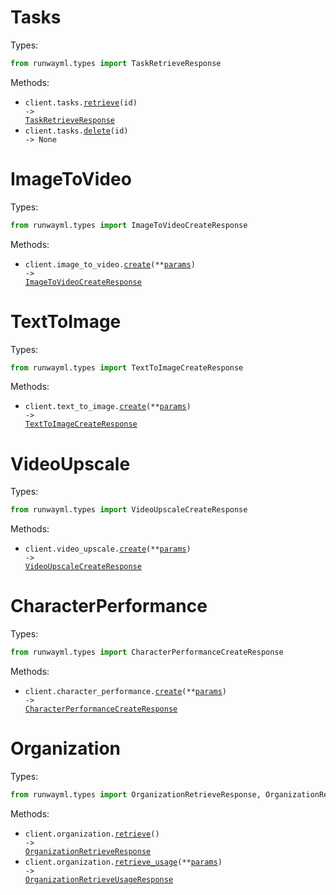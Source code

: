 # Tasks

Types:

```python
from runwayml.types import TaskRetrieveResponse
```

Methods:

- <code title="get /v1/tasks/{id}">client.tasks.<a href="./src/runwayml/resources/tasks.py">retrieve</a>(id) -> <a href="./src/runwayml/types/task_retrieve_response.py">TaskRetrieveResponse</a></code>
- <code title="delete /v1/tasks/{id}">client.tasks.<a href="./src/runwayml/resources/tasks.py">delete</a>(id) -> None</code>

# ImageToVideo

Types:

```python
from runwayml.types import ImageToVideoCreateResponse
```

Methods:

- <code title="post /v1/image_to_video">client.image_to_video.<a href="./src/runwayml/resources/image_to_video.py">create</a>(\*\*<a href="src/runwayml/types/image_to_video_create_params.py">params</a>) -> <a href="./src/runwayml/types/image_to_video_create_response.py">ImageToVideoCreateResponse</a></code>

# TextToImage

Types:

```python
from runwayml.types import TextToImageCreateResponse
```

Methods:

- <code title="post /v1/text_to_image">client.text_to_image.<a href="./src/runwayml/resources/text_to_image.py">create</a>(\*\*<a href="src/runwayml/types/text_to_image_create_params.py">params</a>) -> <a href="./src/runwayml/types/text_to_image_create_response.py">TextToImageCreateResponse</a></code>

# VideoUpscale

Types:

```python
from runwayml.types import VideoUpscaleCreateResponse
```

Methods:

- <code title="post /v1/video_upscale">client.video_upscale.<a href="./src/runwayml/resources/video_upscale.py">create</a>(\*\*<a href="src/runwayml/types/video_upscale_create_params.py">params</a>) -> <a href="./src/runwayml/types/video_upscale_create_response.py">VideoUpscaleCreateResponse</a></code>

# CharacterPerformance

Types:

```python
from runwayml.types import CharacterPerformanceCreateResponse
```

Methods:

- <code title="post /v1/character_performance">client.character_performance.<a href="./src/runwayml/resources/character_performance.py">create</a>(\*\*<a href="src/runwayml/types/character_performance_create_params.py">params</a>) -> <a href="./src/runwayml/types/character_performance_create_response.py">CharacterPerformanceCreateResponse</a></code>

# Organization

Types:

```python
from runwayml.types import OrganizationRetrieveResponse, OrganizationRetrieveUsageResponse
```

Methods:

- <code title="get /v1/organization">client.organization.<a href="./src/runwayml/resources/organization.py">retrieve</a>() -> <a href="./src/runwayml/types/organization_retrieve_response.py">OrganizationRetrieveResponse</a></code>
- <code title="post /v1/organization/usage">client.organization.<a href="./src/runwayml/resources/organization.py">retrieve_usage</a>(\*\*<a href="src/runwayml/types/organization_retrieve_usage_params.py">params</a>) -> <a href="./src/runwayml/types/organization_retrieve_usage_response.py">OrganizationRetrieveUsageResponse</a></code>
